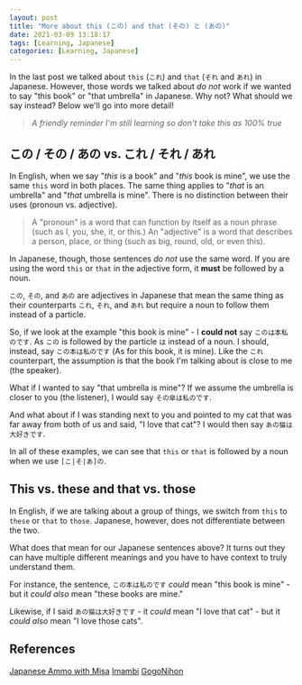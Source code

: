 ```yaml
---
layout: post
title: "More about this (この) and that (その) と (あの)"
date: 2021-03-09 13:18:17
tags: [Learning, Japanese]
categories: [Learning, Japanese]
---
```


In the last post we talked about
`this` (`これ`) and `that` (`それ` and `あれ`) in Japanese. However, those words we talked about _do
not_ work if we wanted to say "this book" or "that umbrella" in Japanese. Why not? What should we
say instead? Below we'll go into more detail!

> _A friendly reminder I'm still learning so don't take this as 100% true_

## この / その / あの vs. これ / それ / あれ

In English, when we say "_this_ is a book" and "_this_ book is mine", we use the same `this` word in
both places. The same thing applies to "_that_ is an umbrella" and "_that_ umbrella is mine". There
is no distinction between their uses (pronoun vs. adjective).

> A "pronoun" is a word that can function by itself as a noun phrase (such as I, you, she, it, or this.) An "adjective" is a word that describes a person, place, or thing (such as big, round, old, or even this).

In Japanese, though, those sentences _do not_ use the same word. If you are using the word `this`
or `that` in the adjective form, it **must** be followed by a noun.

`この`, `その`, and `あの` are adjectives in Japanese that mean the same thing as their counterparts
`これ`, `それ`, and `あれ` but require a noun to follow them instead of a particle.

So, if we look at the example "this book is mine" - I **could not** say `このは本私のです`. As `この`
is followed by the particle `は` instead of a noun. I should, instead, say `この本は私のです` (As
for this book, it is mine). Like the `これ` counterpart, the assumption is that the book I'm talking
about is close to me (the speaker).

What if I wanted to say "that umbrella is mine"? If we assume the umbrella is closer to you (the
listener), I would say `その傘は私のです`.

And what about if I was standing next to you and pointed to my cat that was far away from both of
us and said, "I love that cat"? I would then say `あの猫は大好きです`.

In all of these examples, we can see that `this` or `that` is followed by a noun when we use
`[こ|そ|あ]の`.

## This vs. these and that vs. those

In English, if we are talking about a group of things, we switch from `this` to `these` or `that` to
`those`. Japanese, however, does not differentiate between the two.

What does that mean for our Japanese sentences above? It turns out they can have multiple different
meanings and you have to have context to truly understand them.

For instance, the sentence, `この本は私のです` _could_ mean "this book is mine" - but it _could also_
mean "these books are mine."

Likewise, if I said `あの猫は大好きです` - it _could_ mean "I love that cat" - but it _could also_
mean "I love those cats".

## References

[Japanese Ammo with Misa](https://youtu.be/9ScV9fK9lIQ)
[Imambi](https://www.imabi.net/kosoadoi.htm)
[GogoNihon](https://gogonihon.com/en/blog/kore-sore-and-are/)
